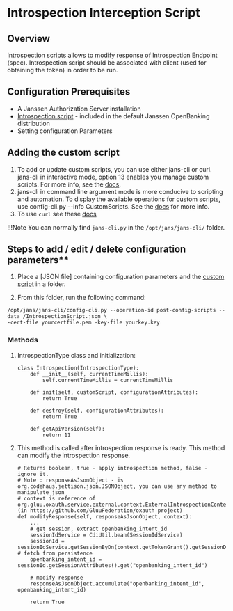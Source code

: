 # Introspection Interception Script

## Overview
Introspection scripts allows to modify response of Introspection Endpoint (spec). Introspection script should be associated with client (used for obtaining the token) in order to be run. 

## Configuration Prerequisites
- A Janssen Authorization Server installation
- [Introspection script](https://github.com/JanssenProject/jans-setup/blob/openbank/static/extension/introspection/IntrospectionScript.py) - included in the default Janssen OpenBanking distribution
- Setting configuration Parameters

## Adding the custom script

1. To add or update custom scripts, you can use either jans-cli or curl. jans-cli in interactive mode, option 13 enables you manage custom scripts. For more info, see the [docs](https://github.com/JanssenProject/home/wiki/Custom-Scripts-using-jans-cli).
1. jans-cli in command line argument mode is more conducive to scripting and automation. To display the available operations for custom scripts, use config-cli.py --info CustomScripts. See the [docs](../api-cli.md) for more info.
1. To use `curl` see these [docs](../curl.md)

!!!Note
    You can normally find `jans-cli.py` in the `/opt/jans/jans-cli/` folder. 
 
## Steps to add / edit / delete configuration parameters**

1. Place a [JSON file] containing configuration parameters and the [custom script](https://github.com/JanssenProject/jans-setup/blob/openbank/static/extension/introspection/IntrospectionScript.py) in a folder. 

1. From this folder, run the following command: 

```
/opt/jans/jans-cli/config-cli.py --operation-id post-config-scripts --data /IntrospectionScript.json \
-cert-file yourcertfile.pem -key-file yourkey.key
```

### Methods

1. IntrospectionType class and initialization: 

    ```
    class Introspection(IntrospectionType):
        def __init__(self, currentTimeMillis):
            self.currentTimeMillis = currentTimeMillis

        def init(self, customScript, configurationAttributes):
            return True

        def destroy(self, configurationAttributes):
            return True

        def getApiVersion(self):
            return 11
    ```

2. This method is called after introspection response is ready. This method can modify the introspection response.

    ```
    # Returns boolean, true - apply introspection method, false - ignore it.
    # Note : responseAsJsonObject - is org.codehaus.jettison.json.JSONObject, you can use any method to manipulate json
    # context is reference of org.gluu.oxauth.service.external.context.ExternalIntrospectionContext (in https://github.com/GluuFederation/oxauth project)
    def modifyResponse(self, responseAsJsonObject, context):
        ...
        # get session, extract openbanking_intent_id 
        sessionIdService = CdiUtil.bean(SessionIdService)
        sessionId = sessionIdService.getSessionByDn(context.getTokenGrant().getSessionDn()) # fetch from persistence
        openbanking_intent_id = sessionId.getSessionAttributes().get("openbanking_intent_id")
        
        # modify response
        responseAsJsonObject.accumulate("openbanking_intent_id", openbanking_intent_id)

        return True

    ```
